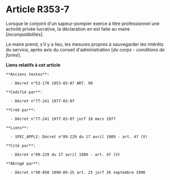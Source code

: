 # Article R353-7

Lorsque le conjoint d'un sapeur-pompier exerce à titre professionnel une activité privée lucrative, la déclaration en est
faite au maire [*incompatibilités*].

Le maire prend, s'il y a lieu, les mesures propres à sauvegarder les intérêts du service, après avis du conseil
d'administration [*du corps - conditions de forme*].

**Liens relatifs à cet article**

	**Anciens textes**:

	  - Décret n°53-170 1953-03-07 ART. 90

	**Codifié par**:

	  - Décret n°77-241 1977-03-07

	**Créé par**:

	  - Décret n°77-241 1977-03-07 jorf 18 mars 1977

	**Liens**:

	  - SPEC_APPLI: Décret n°89-229 du 17 avril 1989 - art. 47 (V)

	**Cité par**:

	  - Décret n°89-229 du 17 avril 1989 - art. 47 (V)

	**Abrogé par**:

	  - Décret n°90-850 1990-09-25 art. 25 jorf 26 septembre 1990
